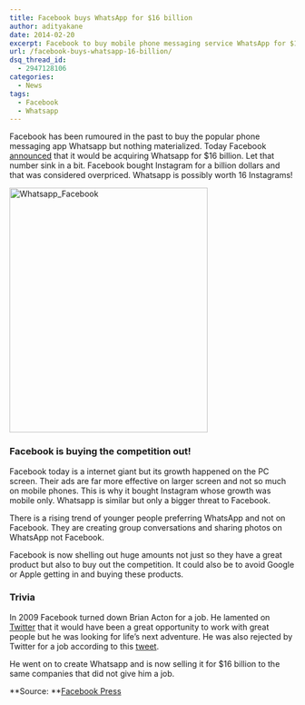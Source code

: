 ```yaml
---
title: Facebook buys WhatsApp for $16 billion
author: adityakane
date: 2014-02-20
excerpt: Facebook to buy mobile phone messaging service WhatsApp for $16 billion. Facebook is buying itself as relevant on our phones which was not exactly its strong point.
url: /facebook-buys-whatsapp-16-billion/
dsq_thread_id:
  - 2947128106
categories:
  - News
tags:
  - Facebook
  - Whatsapp
---
```

Facebook has been rumoured in the past to buy the popular phone messaging app Whatsapp but nothing materialized. Today Facebook <a href="http://newsroom.fb.com/News/805/Facebook-to-Acquire-WhatsApp" onclick="_gaq.push(['_trackEvent', 'outbound-article', 'http://newsroom.fb.com/News/805/Facebook-to-Acquire-WhatsApp', 'announced']);" >announced</a> that it would be acquiring Whatsapp for $16 billion. Let that number sink in a bit. Facebook bought Instagram for a billion dollars and that was considered overpriced. Whatsapp is possibly worth 16 Instagrams!

[<img class="aligncenter size-full wp-image-69001" alt="Whatsapp_Facebook" src="http://cdn.devilsworkshop.org/files/2012/12/Whatsapp_Facebook.png" width="349" height="431" />][1]

### Facebook is buying the competition out!

Facebook today is a internet giant but its growth happened on the PC screen. Their ads are far more effective on larger screen and not so much on mobile phones. This is why it bought Instagram whose growth was mobile only. Whatsapp is similar but only a bigger threat to Facebook.

There is a rising trend of younger people preferring WhatsApp and not on Facebook. They are creating group conversations and sharing photos on WhatsApp not Facebook.

Facebook is now shelling out huge amounts not just so they have a great product but also to buy out the competition. It could also be to avoid Google or Apple getting in and buying these products.

### Trivia

In 2009 Facebook turned down Brian Acton for a job. He lamented on <a href="https://twitter.com/brianacton/status/3109544383" onclick="_gaq.push(['_trackEvent', 'outbound-article', 'https://twitter.com/brianacton/status/3109544383', 'Twitter']);" >Twitter</a> that it would have been a great opportunity to work with great people but he was looking for life&#8217;s next adventure. He was also rejected by Twitter for a job according to this <a href="https://twitter.com/brianacton/status/1895942068" onclick="_gaq.push(['_trackEvent', 'outbound-article', 'https://twitter.com/brianacton/status/1895942068', 'tweet']);" >tweet</a>.

He went on to create Whatsapp and is now selling it for $16 billion to the same companies that did not give him a job.

**Source: **<a href="http://newsroom.fb.com/News/805/Facebook-to-Acquire-WhatsApp" onclick="_gaq.push(['_trackEvent', 'outbound-article', 'http://newsroom.fb.com/News/805/Facebook-to-Acquire-WhatsApp', 'Facebook Press']);" >Facebook Press</a>

 [1]: http://cdn.devilsworkshop.org/files/2012/12/Whatsapp_Facebook.png
